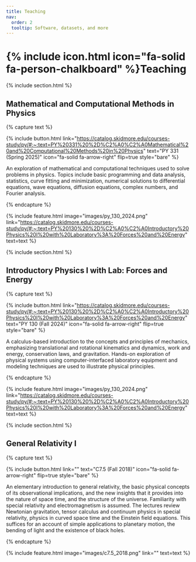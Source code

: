 ```yaml
---
title: Teaching
nav:
  order: 2
  tooltip: Software, datasets, and more
---
```


# {% include icon.html icon="fa-solid fa-person-chalkboard" %}Teaching

{% include section.html %}

## Mathematical and Computational Methods in Physics

{% capture text %}

{%
  include button.html
  link="https://catalog.skidmore.edu/courses-study/py/#:~:text=PY%20331%20%2D%C2%A0%C2%A0Mathematical%20and%20Computational%20Methods%20in%20Physics"
  text="PY 331 (Spring 2025)"
  icon="fa-solid fa-arrow-right"
  flip=true
  style="bare"
%}

An exploration of mathematical and computational techniques used to solve problems in physics. Topics include basic programming and data analysis, statistics, curve fitting and minimization, numerical solutions to differential equations, wave equations, diffusion equations, complex numbers, and Fourier analysis.

{% endcapture %}

{%
  include feature.html
  image="images/py_130_2024.png"
  link="https://catalog.skidmore.edu/courses-study/py/#:~:text=PY%20130%20%2D%C2%A0%C2%A0Introductory%20Physics%20I%20with%20Laboratory%3A%20Forces%20and%20Energy"
  text=text
%}

{% include section.html %}

## Introductory Physics I with Lab: Forces and Energy

{% capture text %}

{%
  include button.html
  link="https://catalog.skidmore.edu/courses-study/py/#:~:text=PY%20130%20%2D%C2%A0%C2%A0Introductory%20Physics%20I%20with%20Laboratory%3A%20Forces%20and%20Energy"
  text="PY 130 (Fall 2024)"
  icon="fa-solid fa-arrow-right"
  flip=true
  style="bare"
%}

A calculus-based introduction to the concepts and principles of mechanics, emphasizing translational and rotational kinematics and dynamics, work and energy, conservation laws, and gravitation. Hands-on exploration of physical systems using computer-interfaced laboratory equipment and modeling techniques are used to illustrate physical principles.

{% endcapture %}

{%
  include feature.html
  image="images/py_130_2024.png"
  link="https://catalog.skidmore.edu/courses-study/py/#:~:text=PY%20130%20%2D%C2%A0%C2%A0Introductory%20Physics%20I%20with%20Laboratory%3A%20Forces%20and%20Energy"
  text=text
%}


{% include section.html %}

## General Relativity I

{% capture text %}

{%
  include button.html
  link=""
  text="C7.5 (Fall 2018)"
  icon="fa-solid fa-arrow-right"
  flip=true
  style="bare"
%}

An elementary introduction to general relativity, the basic physical concepts of its observational implications, and the new insights that it provides into the nature of space time, and the structure of the universe. Familiarity with special relativity and electromagnetism is assumed. The lectures review Newtonian gravitation, tensor calculus and continuum physics in special relativity, physics in curved space time and the Einstein field equations. This suffices for an account of simple applications to planetary motion, the bending of light and the existence of black holes.

{% endcapture %}

{%
  include feature.html
  image="images/c7.5_2018.png"
  link=""
  text=text
%}

